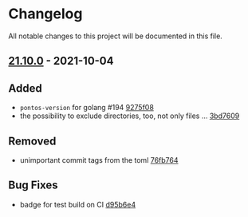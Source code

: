 # Changelog

All notable changes to this project will be documented in this file.

## [21.10.0] - 2021-10-04

## Added
* `pontos-version` for golang #194 [9275f08](https://github.com/greenbone/pontos/commit/9275f08)
* the possibility to exclude directories, too, not only files ... [3bd7609](https://github.com/greenbone/pontos/commit/3bd7609)

## Removed
* unimportant commit tags from the toml [76fb764](https://github.com/greenbone/pontos/commit/76fb764)

## Bug Fixes
* badge for test build on CI [d95b6e4](https://github.com/greenbone/pontos/commit/d95b6e4)

[21.10.0]: https://github.com/greenbone/pontos/compare/21.9.2.dev1...21.10.0